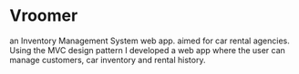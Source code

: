 # Vroomer
an Inventory Management System web app. aimed for car rental agencies. Using the MVC design pattern I developed a web app where the user can manage customers, car inventory and rental history.

